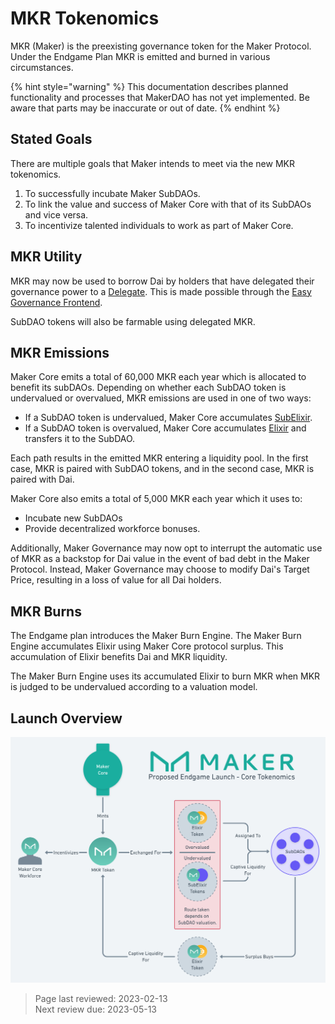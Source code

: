 # MKR Tokenomics

MKR (Maker) is the preexisting governance token for the Maker Protocol. Under the Endgame Plan MKR is emitted and burned in various circumstances. 

{% hint style="warning" %}
This documentation describes planned functionality and processes that MakerDAO has not yet implemented. Be aware that parts may be inaccurate or out of date.
{% endhint %}

## Stated Goals

There are multiple goals that Maker intends to meet via the new MKR tokenomics.

1. To successfully incubate Maker SubDAOs.
2. To link the value and success of Maker Core with that of its SubDAOs and vice versa.
3. To incentivize talented individuals to work as part of Maker Core.

## MKR Utility

MKR may now be used to borrow Dai by holders that have delegated their governance power to a [Delegate](../maker-core/delegates.md). This is made possible through the [Easy Governance Frontend](../maker-core/easy-governance-frontend.md).

SubDAO tokens will also be farmable using delegated MKR.

## MKR Emissions

Maker Core emits a total of 60,000 MKR each year which is allocated to benefit its subDAOs. Depending on whether each SubDAO token is undervalued or overvalued, MKR emissions are used in one of two ways:
* If a SubDAO token is undervalued, Maker Core accumulates [SubElixir](subelixir.md). 
* If a SubDAO token is overvalued, Maker Core accumulates [Elixir](elixir.md) and transfers it to the SubDAO. 

Each path results in the emitted MKR entering a liquidity pool. In the first case, MKR is paired with SubDAO tokens, and in the second case, MKR is paired with Dai.

Maker Core also emits a total of 5,000 MKR each year which it uses to:
* Incubate new SubDAOs
* Provide decentralized workforce bonuses.

Additionally, Maker Governance may now opt to interrupt the automatic use of MKR as a backstop for Dai value in the event of bad debt in the Maker Protocol. Instead, Maker Governance may choose to modify Dai's Target Price, resulting in a loss of value for all Dai holders.

## MKR Burns

The Endgame plan introduces the Maker Burn Engine. The Maker Burn Engine accumulates Elixir using Maker Core protocol surplus. This accumulation of Elixir benefits Dai and MKR liquidity.

The Maker Burn Engine uses its accumulated Elixir to burn MKR when MKR is judged to be undervalued according to a valuation model.

## Launch Overview

![Maker Core Tokenomics](../assets/images/core-tokenomics.png)

>Page last reviewed: 2023-02-13    
>Next review due: 2023-05-13   
